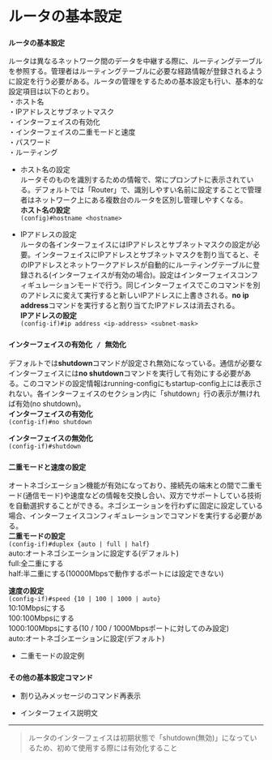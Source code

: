 # ルータの基本設定

### `ルータの基本設定`
ルータは異なるネットワーク間のデータを中継する際に、ルーティングテーブルを参照する。管理者はルーティングテーブルに必要な経路情報が登録されるように設定を行う必要がある。ルータの管理をするための基本設定も行い、基本的な設定項目は以下のとおり。  
・ホスト名  
・IPアドレスとサブネットマスク  
・インターフェイスの有効化  
・インターフェイスの二重モードと速度  
・パスワード  
・ルーティング

- ホスト名の設定  
ルータそのものを識別するための情報で、常にプロンプトに表示されている。デフォルトでは「Router」で、識別しやすい名前に設定することで管理者はネットワーク上にある複数台のルータを区別し管理しやすくなる。  
**ホスト名の設定**  
`(config)#hostname <hostname>`  

- IPアドレスの設定  
ルータの各インターフェイスにはIPアドレスとサブネットマスクの設定が必要。インターフェイスにIPアドレスとサブネットマスクを割り当てると、そのIPアドレスとネットワークアドレスが自動的にルーティングテーブルに登録される(インターフェイスが有効の場合)。設定はインターフェイスコンフィギュレーションモードで行う。同じインターフェイスでこのコマンドを別のアドレスに変えて実行すると新しいIPアドレスに上書きされる。**no ip address**コマンドを実行すると割り当てたIPアドレスは消去される。  
**IPアドレスの設定**  
`(config-if)#ip address <ip-address> <subnet-mask>`  

### `インターフェイスの有効化 / 無効化`
デフォルトでは**shutdown**コマンドが設定され無効になっている。通信が必要なインターフェイスには**no shutdown**コマンドを実行して有効にする必要がある。このコマンドの設定情報はrunning-configにもstartup-config上には表示されない。各インターフェイスのセクション内に「shutdown」行の表示が無ければ有効(no shutdown)。  
**インターフェイスの有効化**  
`(config-if)#no shutdown`

**インターフェイスの無効化**  
`(config-if)#shutdown`

### `二重モードと速度の設定`
オートネゴシエーション機能が有効になっており、接続先の端末との間で二重モード(通信モード)や速度などの情報を交換し合い、双方でサポートしている技術を自動選択することができる。ネゴシエーションを行わずに固定に設定している場合、インターフェイスコンフィギュレーションでコマンドを実行する必要がある。  
**二重モードの設定**  
`(config-if)#duplex {auto | full | half}`  
auto:オートネゴシエーションに設定する(デフォルト)  
full:全二重にする  
half:半二重にする(10000Mbpsで動作するポートには設定できない)

**速度の設定**  
`(config-if)#speed {10 | 100 | 1000 | auto}`  
10:10Mbpsにする  
100:100Mbpsにする  
1000:100Mbpsにする(10 / 100 / 1000Mbpsポートに対してのみ設定)  
auto:オートネゴシエーションに設定(デフォルト)

- 二重モードの設定例

### `その他の基本設定コマンド`

- 割り込みメッセージのコマンド再表示

- インターフェイス説明文

---
> ルータのインターフェイスは初期状態で「shutdown(無効)」になっているため、初めて使用する際には有効化すること
